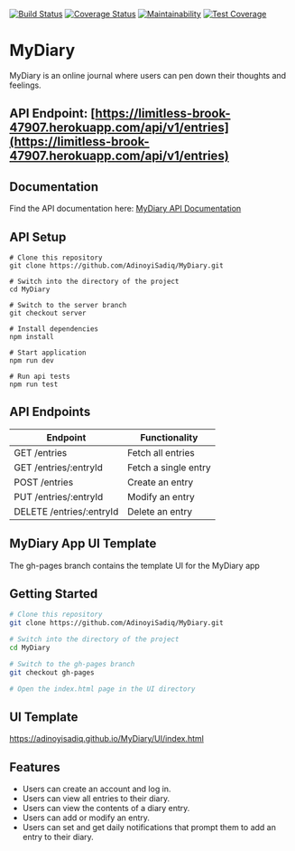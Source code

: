 [![Build Status](https://travis-ci.org/AdinoyiSadiq/MyDiary.svg?branch=ch-159381385-implement-week1-feedback)](https://travis-ci.org/AdinoyiSadiq/MyDiary)
[![Coverage Status](https://coveralls.io/repos/github/AdinoyiSadiq/MyDiary/badge.svg?branch=ch-159381385-implement-week1-feedback)](https://coveralls.io/github/AdinoyiSadiq/MyDiary?branch=ch-159381385-implement-week1-feedback)
[![Maintainability](https://api.codeclimate.com/v1/badges/047ca4029459a4e72c0b/maintainability)](https://codeclimate.com/github/AdinoyiSadiq/MyDiary/maintainability)
[![Test Coverage](https://api.codeclimate.com/v1/badges/047ca4029459a4e72c0b/test_coverage)](https://codeclimate.com/github/AdinoyiSadiq/MyDiary/test_coverage)
# MyDiary

MyDiary is an online journal where users can pen down their thoughts and feelings.

## API Endpoint: [https://limitless-brook-47907.herokuapp.com/api/v1/entries](https://limitless-brook-47907.herokuapp.com/api/v1/entries)

## Documentation
Find the API documentation here: [MyDiary API Documentation](https://mydiary2.docs.apiary.io/)

## API Setup

```
# Clone this repository
git clone https://github.com/AdinoyiSadiq/MyDiary.git

# Switch into the directory of the project
cd MyDiary

# Switch to the server branch
git checkout server

# Install dependencies
npm install

# Start application 
npm run dev

# Run api tests
npm run test
```

## API Endpoints

| Endpoint                                         | Functionality                      |
| ------------------------------------------------ | ---------------------------------- |
| GET /entries                                     | Fetch all entries                  |
| GET /entries/:entryId                            | Fetch a single entry               |
| POST /entries                                    | Create an entry                    |
| PUT /entries/:entryId                            | Modify an entry                    |
| DELETE /entries/:entryId                         | Delete an entry                    |

## MyDiary App UI Template
The gh-pages branch contains the template UI for the MyDiary app

## Getting Started
```sh
# Clone this repository
git clone https://github.com/AdinoyiSadiq/MyDiary.git

# Switch into the directory of the project
cd MyDiary

# Switch to the gh-pages branch
git checkout gh-pages

# Open the index.html page in the UI directory
```

## UI Template
https://adinoyisadiq.github.io/MyDiary/UI/index.html

## Features
+ Users can create an account and log in.
+ Users can view all entries to their diary.
+ Users can view the contents of a diary entry.
+ Users can add or modify an entry.
+ Users can set and get daily notifications that prompt them to add an entry to their diary.